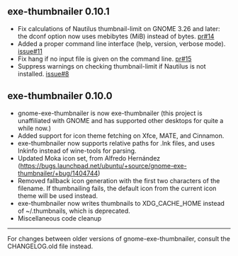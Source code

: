 ## exe-thumbnailer 0.10.1

- Fix calculations of Nautilus thumbnail-limit on GNOME 3.26 and later: the dconf option now uses mebibytes (MiB) instead of bytes. [pr#14](https://github.com/exe-thumbnailer/exe-thumbnailer/pull/14)
- Added a proper command line interface (help, version, verbose mode). [issue#11](https://github.com/exe-thumbnailer/exe-thumbnailer/issues/11)
- Fix hang if no input file is given on the command line. [pr#15](https://github.com/exe-thumbnailer/exe-thumbnailer/pull/15)
- Suppress warnings on checking thumbnail-limit if Nautilus is not installed. [issue#8](https://github.com/exe-thumbnailer/exe-thumbnailer/issues/8)

## exe-thumbnailer 0.10.0

- gnome-exe-thumbnailer is now exe-thumbnailer (this project is unaffiliated with GNOME and has supported other desktops for quite a while now.)
- Added support for icon theme fetching on Xfce, MATE, and Cinnamon.
- exe-thumbnailer now supports relative paths for .lnk files, and uses lnkinfo instead of wine-tools for parsing.
- Updated Moka icon set, from Alfredo Hernández (https://bugs.launchpad.net/ubuntu/+source/gnome-exe-thumbnailer/+bug/1404744)
- Removed fallback icon generation with the first two characters of the filename. If thumbnailing fails, the default icon from the current icon theme will be used instead.
- exe-thumbnailer now writes thumbnails to XDG_CACHE_HOME instead of ~/.thumbnails, which is deprecated.
- Miscellaneous code cleanup

----

For changes between older versions of gnome-exe-thumbnailer, consult the CHANGELOG.old file instead.
